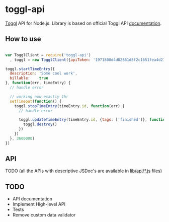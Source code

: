 toggl-api
==========

[Toggl](https://www.toggl.com/) API for Node.js. Library is based on official Toggl API [documentation](https://github.com/toggl/toggl_api_docs).

## How to use

```javascript

var TogglClient = require('toggl-api')
  , toggl = new TogglClient({apiToken: '1971800d4d82861d8f2c1651fea4d212'})

toggl.startTimeEntry({
  description: 'Some cool work',
  billable:    true
}, function(err, timeEntry) {
  // handle error

  // working now exactly 1hr
  setTimeout(function() {
    toggl.stopTimeEntry(timeEntry.id, function(err) {
      // handle error

      toggl.updateTimeEntry(timeEntry.id, {tags: ['finished']}, function(err) {
        toggl.destroy()
      })
    })
  }, 3600000)
})
```

## API

TODO (all the APIs with descriptive JSDoc's are available in [lib/api/*.js](lib/api) files)

## TODO

* API documentation
* Implement High-level API
* Tests
* Remove custom data validator
